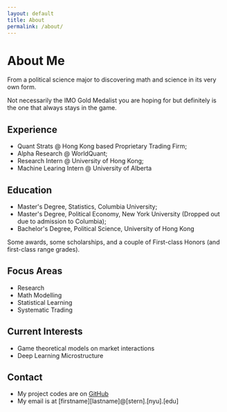 ```yaml
---
layout: default
title: About
permalink: /about/
---
```


# About Me
From a political science major to discovering math and science in its very own form.

Not necessarily the IMO Gold Medalist you are hoping for but definitely is the one that always stays in the game.

## Experience
- Quant Strats @ Hong Kong based Proprietary Trading Firm;
- Alpha Research @ WorldQuant;
- Research Intern @ University of Hong Kong;
- Machine Learing Intern @ University of Alberta

## Education
- Master's Degree, Statistics, Columbia University;
- Master's Degree, Political Economy, New York University (Dropped out due to admission to Columbia);
- Bachelor's Degree, Political Science, University of Hong Kong 

Some awards, some scholarships, and a couple of First-class Honors (and first-class range grades).

## Focus Areas
- Research
- Math Modelling
- Statistical Learning
- Systematic Trading

## Current Interests
- Game theoretical models on market interactions
- Deep Learning Microstructure
   
## Contact
- My project codes are on [GitHub](https://github.com/resyui)
- My email is at [firstname][lastname]@[stern].[nyu].[edu]
